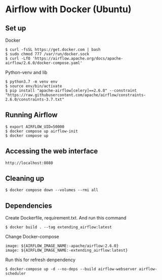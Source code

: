 
# Airflow with Docker (Ubuntu)




## Set up
Docker
```
$ curl -fsSL https://get.docker.com | bash
$ sudo chmod 777 /var/run/docker.sock
$ curl -LfO 'https://airflow.apache.org/docs/apache-airflow/2.6.0/docker-compose.yaml'
```
Python-venv and lib
```
$ python3.7 -m venv env
$ source env/bin/activate
$ pip install "apache-airflow[celery]==2.6.0" --constraint "https://raw.githubusercontent.com/apache/airflow/constraints-2.6.0/constraints-3.7.txt"
```
## Running Airflow
```
$ export AIRFLOW_UID=50000
$ docker compose up airflow-init
$ docker compose up
```
## Accessing the web interface
```
http://localhost:8080
```
## Cleaning up
```
$ docker compose down --volumes --rmi all
```
## Dependencies
Create Dockerfile, requirement.txt. And run this command
```
$ docker build . --tag extending_airflow:latest
```
Change Docker-compose 
```
image: ${AIRFLOW_IMAGE_NAME:-apache/airflow:2.6.0}
image: ${AIRFLOW_IMAGE_NAME:-extending_airflow:latest}
```
Run this for refresh denpendency
```
$ docker-compose up -d --no-deps --build airflow-webserver airflow-scheduler
```

